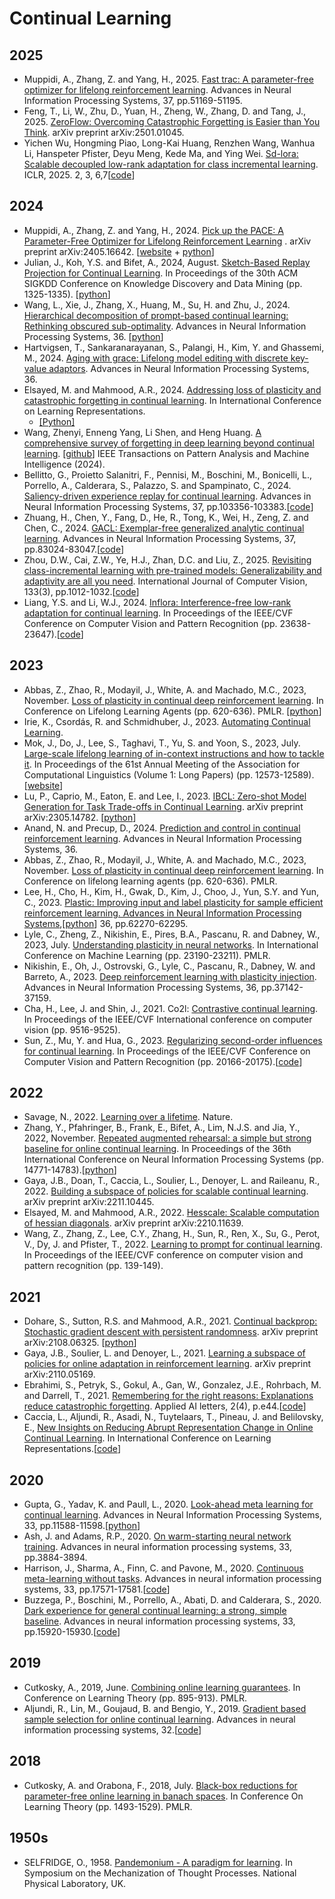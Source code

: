 # Continual Learning
## 2025
* Muppidi, A., Zhang, Z. and Yang, H., 2025. [Fast trac: A parameter-free optimizer for lifelong reinforcement learning](https://proceedings.neurips.cc/paper_files/paper/2024/file/5b76d77e7095c6480ed827b85f0c2878-Paper-Conference.pdf). Advances in Neural Information Processing Systems, 37, pp.51169-51195.
* Feng, T., Li, W., Zhu, D., Yuan, H., Zheng, W., Zhang, D. and Tang, J., 2025. [ZeroFlow: Overcoming Catastrophic Forgetting is Easier than You Think](https://arxiv.org/pdf/2501.01045). arXiv preprint arXiv:2501.01045.
* Yichen Wu, Hongming Piao, Long-Kai Huang, Renzhen Wang, Wanhua Li, Hanspeter Pfister, Deyu Meng, Kede Ma, and Ying Wei. [Sd-lora: Scalable decoupled low-rank adaptation for class incremental learning](https://arxiv.org/pdf/2501.13198). ICLR, 2025. 2, 3, 6,7[[code](https://github.com/WuYichen-97/SD-Lora-CL)]

## 2024

* Muppidi, A., Zhang, Z. and Yang, H., 2024. [Pick up the PACE: A Parameter-Free Optimizer for Lifelong Reinforcement Learning](https://arxiv.org/abs/2405.16642)
. arXiv preprint arXiv:2405.16642. [[website](https://computationalrobotics.seas.harvard.edu/TRAC/) + [python](https://github.com/ComputationalRobotics/TRAC?tab=readme-ov-file)]
* Julian, J., Koh, Y.S. and Bifet, A., 2024, August. [Sketch-Based Replay Projection for Continual Learning](https://dl.acm.org/doi/pdf/10.1145/3637528.3671714). In Proceedings of the 30th ACM SIGKDD Conference on Knowledge Discovery and Data Mining (pp. 1325-1335). [[python](https://github.com/jjul482/Sketched-Replay-Projection)]
* Wang, L., Xie, J., Zhang, X., Huang, M., Su, H. and Zhu, J., 2024. [Hierarchical decomposition of prompt-based continual learning: Rethinking obscured sub-optimality](https://proceedings.neurips.cc/paper_files/paper/2023/file/d9f8b5abc8e0926539ecbb492af7b2f1-Paper-Conference.pdf). Advances in Neural Information Processing Systems, 36. [[python](https://github.com/thu-ml/HiDe-Prompt)]
* Hartvigsen, T., Sankaranarayanan, S., Palangi, H., Kim, Y. and Ghassemi, M., 2024. [Aging with grace: Lifelong model editing with discrete key-value adaptors](https://proceedings.neurips.cc/paper_files/paper/2023/file/95b6e2ff961580e03c0a662a63a71812-Paper-Conference.pdf). Advances in Neural Information Processing Systems, 36.
* Elsayed, M. and Mahmood, A.R., 2024.
  [Addressing loss of plasticity and catastrophic forgetting in continual learning]().
  In International Conference on Learning Representations.
  * [[Python]](https://github.com/mohmdelsayed/upgd)
* Wang, Zhenyi, Enneng Yang, Li Shen, and Heng Huang. [A comprehensive survey of forgetting in deep learning beyond continual learning](https://arxiv.org/pdf/2307.09218). [[github](https://github.com/EnnengYang/Awesome-Forgetting-in-Deep-Learning)] IEEE Transactions on Pattern Analysis and Machine Intelligence (2024).
* Bellitto, G., Proietto Salanitri, F., Pennisi, M., Boschini, M., Bonicelli, L., Porrello, A., Calderara, S., Palazzo, S. and Spampinato, C., 2024. [Saliency-driven experience replay for continual learning](https://proceedings.neurips.cc/paper_files/paper/2024/file/bb1e9f32181a8d6a834670d5b3e1c48d-Paper-Conference.pdf). Advances in Neural Information Processing Systems, 37, pp.103356-103383.[[code](https://github.com/perceivelab/SER)]
* Zhuang, H., Chen, Y., Fang, D., He, R., Tong, K., Wei, H., Zeng, Z. and Chen, C., 2024. [GACL: Exemplar-free generalized analytic continual learning](https://arxiv.org/abs/2403.15706). Advances in Neural Information Processing Systems, 37, pp.83024-83047.[[code](https://github.com/CHEN-YIZHU/GACL)]
* Zhou, D.W., Cai, Z.W., Ye, H.J., Zhan, D.C. and Liu, Z., 2025. [Revisiting class-incremental learning with pre-trained models: Generalizability and adaptivity are all you need](https://arxiv.org/pdf/2303.07338). International Journal of Computer Vision, 133(3), pp.1012-1032.[[code](https://github.com/LAMDA-CL/RevisitingCIL)]
* Liang, Y.S. and Li, W.J., 2024. [Inflora: Interference-free low-rank adaptation for continual learning](https://openaccess.thecvf.com/content/CVPR2024/papers/Liang_InfLoRA_Interference-Free_Low-Rank_Adaptation_for_Continual_Learning_CVPR_2024_paper.pdf). In Proceedings of the IEEE/CVF Conference on Computer Vision and Pattern Recognition (pp. 23638-23647).[[code](https://github.com/liangyanshuo/InfLoRA)]


## 2023
* Abbas, Z., Zhao, R., Modayil, J., White, A. and Machado, M.C., 2023, November. [Loss of plasticity in continual deep reinforcement learning](https://www.nature.com/articles/s41586-024-07711-7). In Conference on Lifelong Learning Agents (pp. 620-636). PMLR. [[python](https://github.com/shibhansh/loss-of-plasticity)]
* Irie, K., Csordás, R. and Schmidhuber, J., 2023. [Automating Continual Learning](https://openreview.net/pdf?id=5twh6pM4SR).
* Mok, J., Do, J., Lee, S., Taghavi, T., Yu, S. and Yoon, S., 2023, July. [Large-scale lifelong learning of in-context instructions and how to tackle it](https://aclanthology.org/2023.acl-long.703.pdf). In Proceedings of the 61st Annual Meeting of the Association for Computational Linguistics (Volume 1: Long Papers) (pp. 12573-12589). [[website](https://aclanthology.org/2023.acl-long.703/)]
* Lu, P., Caprio, M., Eaton, E. and Lee, I., 2023. [IBCL: Zero-shot Model Generation for Task Trade-offs in Continual Learning](https://arxiv.org/pdf/2305.14782). arXiv preprint arXiv:2305.14782. [[python](https://github.com/ibcl-anon/ibcl)]
* Anand, N. and Precup, D., 2024. [Prediction and control in continual reinforcement learning](https://proceedings.neurips.cc/paper_files/paper/2023/file/c94bbbef466ab1b2cfa100e41413b3a8-Paper-Conference.pdf). Advances in Neural Information Processing Systems, 36.
* Abbas, Z., Zhao, R., Modayil, J., White, A. and Machado, M.C., 2023, November. [Loss of plasticity in continual deep reinforcement learning](https://proceedings.mlr.press/v232/abbas23a/abbas23a.pdf). In Conference on lifelong learning agents (pp. 620-636). PMLR.
* Lee, H., Cho, H., Kim, H., Gwak, D., Kim, J., Choo, J., Yun, S.Y. and Yun, C., 2023. [Plastic: Improving input and label plasticity for sample efficient reinforcement learning. Advances in Neural Information Processing Systems](https://proceedings.neurips.cc/paper_files/paper/2023/file/c464fc4516aca4e68f2a14e67c6f0402-Paper-Conference.pdf),[[python](https://github.com/dojeon-ai/plastic)] 36, pp.62270-62295.
* Lyle, C., Zheng, Z., Nikishin, E., Pires, B.A., Pascanu, R. and Dabney, W., 2023, July. [Understanding plasticity in neural networks](https://proceedings.mlr.press/v202/lyle23b/lyle23b.pdf). In International Conference on Machine Learning (pp. 23190-23211). PMLR.
* Nikishin, E., Oh, J., Ostrovski, G., Lyle, C., Pascanu, R., Dabney, W. and Barreto, A., 2023. [Deep reinforcement learning with plasticity injection](https://proceedings.neurips.cc/paper_files/paper/2023/file/75101364dc3aa7772d27528ea504472b-Paper-Conference.pdf). Advances in Neural Information Processing Systems, 36, pp.37142-37159.
* Cha, H., Lee, J. and Shin, J., 2021. Co2l: [Contrastive continual learning](https://openaccess.thecvf.com/content/ICCV2021/html/Cha_Co2L_Contrastive_Continual_Learning_ICCV_2021_paper.html). In Proceedings of the IEEE/CVF International conference on computer vision (pp. 9516-9525).
* Sun, Z., Mu, Y. and Hua, G., 2023. [Regularizing second-order influences for continual learning](https://openaccess.thecvf.com/content/CVPR2023/papers/Sun_Regularizing_Second-Order_Influences_for_Continual_Learning_CVPR_2023_paper.pdf). In Proceedings of the IEEE/CVF Conference on Computer Vision and Pattern Recognition (pp. 20166-20175).[[code](https://github.com/feifeiobama/InfluenceCL)]
## 2022
* Savage, N., 2022. [Learning over a lifetime](https://www.nature.com/articles/d41586-022-01962-y). Nature.
* Zhang, Y., Pfahringer, B., Frank, E., Bifet, A., Lim, N.J.S. and Jia, Y., 2022, November. [Repeated augmented rehearsal: a simple but strong baseline for online continual learning](https://papers.neurips.cc/paper_files/paper/2022/file/5ebbbac62b968254093023f1c95015d3-Paper-Conference.pdf). In Proceedings of the 36th International Conference on Neural Information Processing Systems (pp. 14771-14783).[[python](https://github.com/YaqianZhang/RepeatedAugmentedRehearsal/tree/master)]
* Gaya, J.B., Doan, T., Caccia, L., Soulier, L., Denoyer, L. and Raileanu, R., 2022. [Building a subspace of policies for scalable continual learning](https://arxiv.org/pdf/2211.10445). arXiv preprint arXiv:2211.10445.
* Elsayed, M. and Mahmood, A.R., 2022. [Hesscale: Scalable computation of hessian diagonals](https://arxiv.org/pdf/2210.11639). arXiv preprint arXiv:2210.11639.
* Wang, Z., Zhang, Z., Lee, C.Y., Zhang, H., Sun, R., Ren, X., Su, G., Perot, V., Dy, J. and Pfister, T., 2022. [Learning to prompt for continual learning](https://openaccess.thecvf.com/content/CVPR2022/papers/Wang_Learning_To_Prompt_for_Continual_Learning_CVPR_2022_paper.pdf). In Proceedings of the IEEE/CVF conference on computer vision and pattern recognition (pp. 139-149).

## 2021
* Dohare, S., Sutton, R.S. and Mahmood, A.R., 2021. [Continual backprop: Stochastic gradient descent with persistent randomness](https://arxiv.org/abs/2108.06325). arXiv preprint arXiv:2108.06325. [[python](https://github.com/shibhansh/loss-of-plasticity)]
* Gaya, J.B., Soulier, L. and Denoyer, L., 2021. [Learning a subspace of policies for online adaptation in reinforcement learning](https://arxiv.org/pdf/2110.05169). arXiv preprint arXiv:2110.05169.
* Ebrahimi, S., Petryk, S., Gokul, A., Gan, W., Gonzalez, J.E., Rohrbach, M. and Darrell, T., 2021. [Remembering for the right reasons: Explanations reduce catastrophic forgetting](https://openreview.net/pdf?id=tHgJoMfy6nI). Applied AI letters, 2(4), p.e44.[[code](https://github.com/SaynaEbrahimi/Remembering-for-the-Right-Reasons)]
* Caccia, L., Aljundi, R., Asadi, N., Tuytelaars, T., Pineau, J. and Belilovsky, E., [New Insights on Reducing Abrupt Representation Change in Online Continual Learning](https://arxiv.org/pdf/2104.05025). In International Conference on Learning Representations.[[code](https://github.com/pclucas14/AML)]
## 2020
* Gupta, G., Yadav, K. and Paull, L., 2020. [Look-ahead meta learning for continual learning](https://proceedings.neurips.cc/paper_files/paper/2020/file/85b9a5ac91cd629bd3afe396ec07270a-Paper.pdf). Advances in Neural Information Processing Systems, 33, pp.11588-11598.[[python](https://github.com/montrealrobotics/La-MAML?tab=readme-ov-file)]
* Ash, J. and Adams, R.P., 2020. [On warm-starting neural network training](https://proceedings.neurips.cc/paper/2020/file/288cd2567953f06e460a33951f55daaf-Paper.pdf). Advances in neural information processing systems, 33, pp.3884-3894.
* Harrison, J., Sharma, A., Finn, C. and Pavone, M., 2020. [Continuous meta-learning without tasks](https://proceedings.neurips.cc/paper/2020/file/cc3f5463bc4d26bc38eadc8bcffbc654-Paper.pdf). Advances in neural information processing systems, 33, pp.17571-17581.[[code](https://github.com/StanfordASL/moca)]
* Buzzega, P., Boschini, M., Porrello, A., Abati, D. and Calderara, S., 2020. [Dark experience for general continual learning: a strong, simple baseline](https://proceedings.neurips.cc/paper/2020/file/b704ea2c39778f07c617f6b7ce480e9e-Paper.pdf). Advances in neural information processing systems, 33, pp.15920-15930.[[code](https://github.com/aimagelab/mammoth)]
## 2019
* Cutkosky, A., 2019, June. [Combining online learning guarantees](https://proceedings.mlr.press/v99/cutkosky19b/cutkosky19b.pdf). In Conference on Learning Theory (pp. 895-913). PMLR.
* Aljundi, R., Lin, M., Goujaud, B. and Bengio, Y., 2019. [Gradient based sample selection for online continual learning](https://proceedings.neurips.cc/paper_files/paper/2019/file/e562cd9c0768d5464b64cf61da7fc6bb-Paper.pdf). Advances in neural information processing systems, 32.[[code](https://github.com/rahafaljundi/Gradient-based-Sample-Selection)]
## 2018
* Cutkosky, A. and Orabona, F., 2018, July. [Black-box reductions for parameter-free online learning in banach spaces](https://proceedings.mlr.press/v75/cutkosky18a/cutkosky18a.pdf). In Conference On Learning Theory (pp. 1493-1529). PMLR.

## 1950s

* SELFRIDGE, O., 1958.
  [Pandemonium - A paradigm for learning](http://www.incompleteideas.net/papers/pandemonium2.pdf).
  In Symposium on the Mechanization of Thought Processes. National Physical Laboratory, UK.
